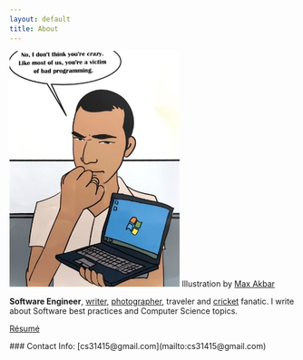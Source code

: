 ```yaml
---
layout: default
title: About
---
```


<div style="width:100%;">
<div class="biophoto" style="">
    <img src="/img/cs.jpg"/>
    <span class="credit">Illustration by <a href="https://www.linkedin.com/in/maxakbar/">Max Akbar</a></span>
</div>
<p>
<b>Software Engineer</b>, <a href="/">writer</a>, <a href="https://www.instagram.com/cs31415">photographer</a>, traveler and <a href="https://en.wikipedia.org/wiki/Cricket">cricket</a> fanatic. I write about Software best practices and Computer Science topics.
</p>
<p>
<a href="/chandra%20sivaraman.pdf">Résumé</a>
</p>
</div>
### Contact Info:
[cs31415@gmail.com](mailto:cs31415@gmail.com)